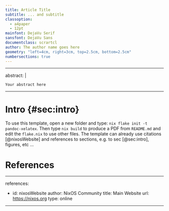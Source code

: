 ```yaml
---
title: Article Title
subtitle: ... and subtitle
classoption:
  - a4paper
  - 12pt
mainfont: DejaVu Serif
sansfont: DejaVu Sans
documentclass: scrartcl
author: The author name goes here
geometry: "left=4cm, right=3cm, top=2.5cm, bottom=2.5cm"
numbersections: true
---
```


---
abstract: |

    Your abstract here 

---

# Intro {#sec:intro}

To use this template, open a new folder and type: `nix flake init -t pandoc-xelatex`. Then type `nix build` to produce a PDF from `README.md` and edit the `flake.nix` to use other files. The template can already use citations [@nixosWebsite] and references to sections, e.g. to sec [@sec:intro], figures, etc ...

# References

---
references:
- id: nixosWebsite
  author: NixOS Community
  title: Main Website
  url: https://nixos.org
  type: online

---
